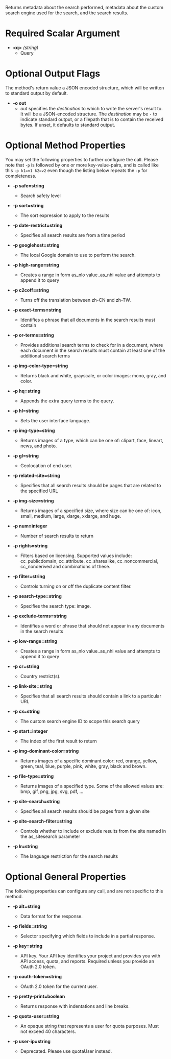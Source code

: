 Returns metadata about the search performed, metadata about the custom search engine used for the search, and the search results.
# Required Scalar Argument
* **&lt;q&gt;** *(string)*
    - Query

# Optional Output Flags

The method's return value a JSON encoded structure, which will be written to standard output by default.

* **-o out**
    - *out* specifies the *destination* to which to write the server's result to.
      It will be a JSON-encoded structure.
      The *destination* may be `-` to indicate standard output, or a filepath that is to contain the received bytes.
      If unset, it defaults to standard output.
# Optional Method Properties

You may set the following properties to further configure the call. Please note that `-p` is followed by one 
or more key-value-pairs, and is called like this `-p k1=v1 k2=v2` even though the listing below repeats the
`-p` for completeness.

* **-p safe=string**
    - Search safety level

* **-p sort=string**
    - The sort expression to apply to the results

* **-p date-restrict=string**
    - Specifies all search results are from a time period

* **-p googlehost=string**
    - The local Google domain to use to perform the search.

* **-p high-range=string**
    - Creates a range in form as_nlo value..as_nhi value and attempts to append it to query

* **-p c2coff=string**
    - Turns off the translation between zh-CN and zh-TW.

* **-p exact-terms=string**
    - Identifies a phrase that all documents in the search results must contain

* **-p or-terms=string**
    - Provides additional search terms to check for in a document, where each document in the search results must contain at least one of the additional search terms

* **-p img-color-type=string**
    - Returns black and white, grayscale, or color images: mono, gray, and color.

* **-p hq=string**
    - Appends the extra query terms to the query.

* **-p hl=string**
    - Sets the user interface language.

* **-p img-type=string**
    - Returns images of a type, which can be one of: clipart, face, lineart, news, and photo.

* **-p gl=string**
    - Geolocation of end user.

* **-p related-site=string**
    - Specifies that all search results should be pages that are related to the specified URL

* **-p img-size=string**
    - Returns images of a specified size, where size can be one of: icon, small, medium, large, xlarge, xxlarge, and huge.

* **-p num=integer**
    - Number of search results to return

* **-p rights=string**
    - Filters based on licensing. Supported values include: cc_publicdomain, cc_attribute, cc_sharealike, cc_noncommercial, cc_nonderived and combinations of these.

* **-p filter=string**
    - Controls turning on or off the duplicate content filter.

* **-p search-type=string**
    - Specifies the search type: image.

* **-p exclude-terms=string**
    - Identifies a word or phrase that should not appear in any documents in the search results

* **-p low-range=string**
    - Creates a range in form as_nlo value..as_nhi value and attempts to append it to query

* **-p cr=string**
    - Country restrict(s).

* **-p link-site=string**
    - Specifies that all search results should contain a link to a particular URL

* **-p cx=string**
    - The custom search engine ID to scope this search query

* **-p start=integer**
    - The index of the first result to return

* **-p img-dominant-color=string**
    - Returns images of a specific dominant color: red, orange, yellow, green, teal, blue, purple, pink, white, gray, black and brown.

* **-p file-type=string**
    - Returns images of a specified type. Some of the allowed values are: bmp, gif, png, jpg, svg, pdf, ...

* **-p site-search=string**
    - Specifies all search results should be pages from a given site

* **-p site-search-filter=string**
    - Controls whether to include or exclude results from the site named in the as_sitesearch parameter

* **-p lr=string**
    - The language restriction for the search results

# Optional General Properties

The following properties can configure any call, and are not specific to this method.

* **-p alt=string**
    - Data format for the response.

* **-p fields=string**
    - Selector specifying which fields to include in a partial response.

* **-p key=string**
    - API key. Your API key identifies your project and provides you with API access, quota, and reports. Required unless you provide an OAuth 2.0 token.

* **-p oauth-token=string**
    - OAuth 2.0 token for the current user.

* **-p pretty-print=boolean**
    - Returns response with indentations and line breaks.

* **-p quota-user=string**
    - An opaque string that represents a user for quota purposes. Must not exceed 40 characters.

* **-p user-ip=string**
    - Deprecated. Please use quotaUser instead.
